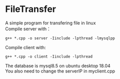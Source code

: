 # FileTransfer
A simple program for transfering file in linux<br>
Compile server with：
```
g++ *.cpp -o server -Iinclude -lpthread -lmysqlpp
```
Compile client with:
```
g++ *.cpp -o client -Iinclude -lpthread
```
The database is mysql8.5 on ubuntu desktop 18.04<br>
You also need to change the serverIP in myclient.cpp
